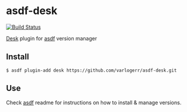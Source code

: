 # asdf-desk
[![Build Status](https://travis-ci.org/varlogerr/asdf-desk.svg?branch=master)](https://travis-ci.org/varlogerr/asdf-desk)

[Desk](https://github.com/jamesob/desk) plugin for [asdf](https://github.com/asdf-vm/asdf) version manager

## Install

```
$ asdf plugin-add desk https://github.com/varlogerr/asdf-desk.git
```

## Use

Check [asdf](https://github.com/asdf-vm/asdf) readme for instructions on how to install & manage versions.
